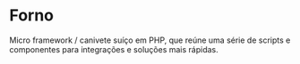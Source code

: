 # Forno
Micro framework / canivete suíço em PHP, que reúne uma série de scripts e componentes para integrações e soluções mais rápidas.
